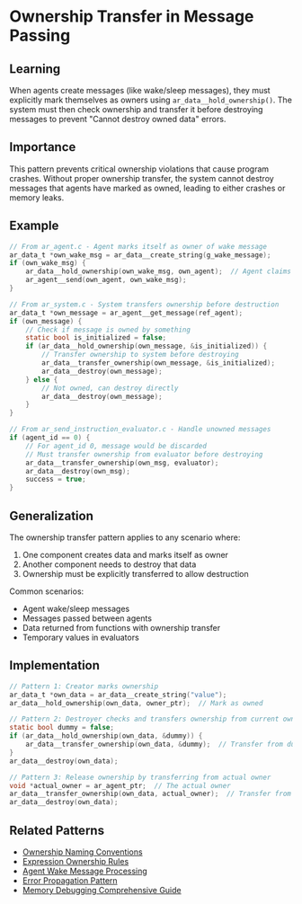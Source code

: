 # Ownership Transfer in Message Passing

## Learning
When agents create messages (like wake/sleep messages), they must explicitly mark themselves as owners using `ar_data__hold_ownership()`. The system must then check ownership and transfer it before destroying messages to prevent "Cannot destroy owned data" errors.

## Importance
This pattern prevents critical ownership violations that cause program crashes. Without proper ownership transfer, the system cannot destroy messages that agents have marked as owned, leading to either crashes or memory leaks.

## Example
```c
// From ar_agent.c - Agent marks itself as owner of wake message
ar_data_t *own_wake_msg = ar_data__create_string(g_wake_message);
if (own_wake_msg) {
    ar_data__hold_ownership(own_wake_msg, own_agent);  // Agent claims ownership
    ar_agent__send(own_agent, own_wake_msg);
}

// From ar_system.c - System transfers ownership before destruction
ar_data_t *own_message = ar_agent__get_message(ref_agent);
if (own_message) {
    // Check if message is owned by something
    static bool is_initialized = false;
    if (ar_data__hold_ownership(own_message, &is_initialized)) {
        // Transfer ownership to system before destroying
        ar_data__transfer_ownership(own_message, &is_initialized);
        ar_data__destroy(own_message);
    } else {
        // Not owned, can destroy directly
        ar_data__destroy(own_message);
    }
}

// From ar_send_instruction_evaluator.c - Handle unowned messages
if (agent_id == 0) {
    // For agent_id 0, message would be discarded
    // Must transfer ownership from evaluator before destroying
    ar_data__transfer_ownership(own_msg, evaluator);
    ar_data__destroy(own_msg);
    success = true;
}
```

## Generalization
The ownership transfer pattern applies to any scenario where:
1. One component creates data and marks itself as owner
2. Another component needs to destroy that data
3. Ownership must be explicitly transferred to allow destruction

Common scenarios:
- Agent wake/sleep messages
- Messages passed between agents
- Data returned from functions with ownership transfer
- Temporary values in evaluators

## Implementation
```c
// Pattern 1: Creator marks ownership
ar_data_t *own_data = ar_data__create_string("value");
ar_data__hold_ownership(own_data, owner_ptr);  // Mark as owned

// Pattern 2: Destroyer checks and transfers ownership from current owner
static bool dummy = false;
if (ar_data__hold_ownership(own_data, &dummy)) {
    ar_data__transfer_ownership(own_data, &dummy);  // Transfer from dummy owner
}
ar_data__destroy(own_data);

// Pattern 3: Release ownership by transferring from actual owner
void *actual_owner = ar_agent_ptr;  // The actual owner
ar_data__transfer_ownership(own_data, actual_owner);  // Transfer from owner releases
ar_data__destroy(own_data);
```

## Related Patterns
- [Ownership Naming Conventions](ownership-naming-conventions.md)
- [Expression Ownership Rules](expression-ownership-rules.md)
- [Agent Wake Message Processing](agent-wake-message-processing.md)
- [Error Propagation Pattern](error-propagation-pattern.md)
- [Memory Debugging Comprehensive Guide](memory-debugging-comprehensive-guide.md)